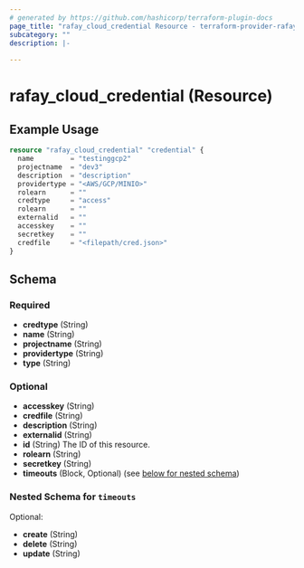 ```yaml
---
# generated by https://github.com/hashicorp/terraform-plugin-docs
page_title: "rafay_cloud_credential Resource - terraform-provider-rafay"
subcategory: ""
description: |-
  
---
```


# rafay_cloud_credential (Resource)



## Example Usage

```terraform
resource "rafay_cloud_credential" "credential" {
  name         = "testinggcp2"
  projectname  = "dev3"
  description  = "description"
  providertype = "<AWS/GCP/MINIO>"
  rolearn      = ""
  credtype     = "access"
  rolearn      = ""
  externalid   = ""
  accesskey    = ""
  secretkey    = ""
  credfile     = "<filepath/cred.json>"
}
```

<!-- schema generated by tfplugindocs -->
## Schema

### Required

- **credtype** (String)
- **name** (String)
- **projectname** (String)
- **providertype** (String)
- **type** (String)

### Optional

- **accesskey** (String)
- **credfile** (String)
- **description** (String)
- **externalid** (String)
- **id** (String) The ID of this resource.
- **rolearn** (String)
- **secretkey** (String)
- **timeouts** (Block, Optional) (see [below for nested schema](#nestedblock--timeouts))

<a id="nestedblock--timeouts"></a>
### Nested Schema for `timeouts`

Optional:

- **create** (String)
- **delete** (String)
- **update** (String)




